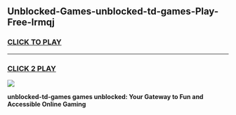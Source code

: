 
## Unblocked-Games-unblocked-td-games-Play-Free-lrmqj
<h3>
<a href="https://premium76.site?title=unblocked-td-games&ref=23A">CLICK TO PLAY</a></h3>
<hr>

<h3>
<a href="https://premium76.site?title=unblocked-td-games&ref=23A">CLICK 2 PLAY</a>
  
</h3>

<a href="https://premium76.site?title=unblocked-td-games&ref=23A"><img src="https://clearcache.store/games.png"></a>


**unblocked-td-games games unblocked: Your Gateway to Fun and Accessible Online Gaming**
